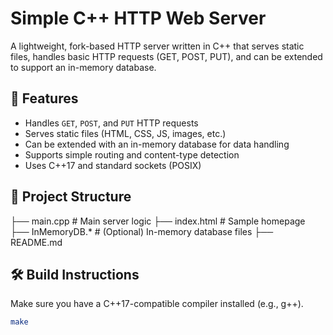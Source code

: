 # Simple C++ HTTP Web Server

A lightweight, fork-based HTTP server written in C++ that serves static files, handles basic HTTP requests (GET, POST, PUT), and can be extended to support an in-memory database.

## 🚀 Features

- Handles `GET`, `POST`, and `PUT` HTTP requests
- Serves static files (HTML, CSS, JS, images, etc.)
- Can be extended with an in-memory database for data handling
- Supports simple routing and content-type detection
- Uses C++17 and standard sockets (POSIX)

## 📁 Project Structure

├── main.cpp # Main server logic
├── index.html # Sample homepage
├── InMemoryDB.* # (Optional) In-memory database files
├── README.md

## 🛠 Build Instructions

Make sure you have a C++17-compatible compiler installed (e.g., g++).

```bash
make

